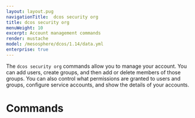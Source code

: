 ```yaml
---
layout: layout.pug
navigationTitle:  dcos security org
title: dcos security org
menuWeight: 10
excerpt: Account management commands
render: mustache
model: /mesosphere/dcos/1.14/data.yml
enterprise: true
---
```

The `dcos security org` commands allow you to manage your account. You can add users, create groups, and then add or delete members of those groups. You can also control what permissions are granted to users and groups, configure service accounts, and show the details of your accounts.


# Commands


